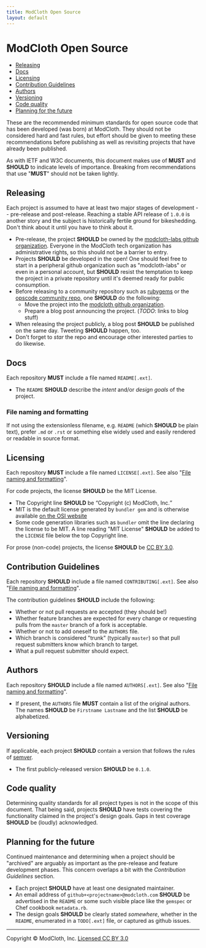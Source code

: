 ```yaml
---
title: ModCloth Open Source
layout: default
---
```


ModCloth Open Source
====================

 - [Releasing](#releasing)
 - [Docs](#docs)
 - [Licensing](#licensing)
 - [Contribution Guidelines](#contribution-guidelines)
 - [Authors](#authors)
 - [Versioning](#versioning)
 - [Code quality](#code-quality)
 - [Planning for the future](#planning-for-the-future)

These are the recommended minimum standards for open source code that
has been developed (was born) at ModCloth.  They should not be
considered hard and fast rules, but effort should be given to meeting
these recommendations before publishing as well as revisiting projects
that have already been published.

As with IETF and W3C documents, this document makes use of **MUST** and
**SHOULD** to indicate levels of importance.  Breaking from
recommendations that use "**MUST**" should not be taken lightly.

## <a id="releasing"></a>Releasing

Each project is assumed to have at least two major stages of development
-- pre-release and post-release.  Reaching a stable API release of
`1.0.0` is another story and the subject is historically fertile ground
for bikeshedding.  Don't think about it until you have to think about
it.

  - Pre-release, the project **SHOULD** be owned by the [modcloth-labs
  github organization](https://github.com/modcloth-labs).  Everyone in
  the ModCloth tech organization has administrative rights, so this should
  not be a barrier to entry.
  - Projects **SHOULD** be developed in the open!  One should feel free
  to start in a peripheral github organization such as "modcloth-labs"
  or even in a personal account, but **SHOULD** resist the temptation to
  keep the project in a private repository until it's deemed ready for
  public consumption.
  - Before releasing to a community repository such as
  [rubygems](https://rubygems.org) or the [opscode community
  repo](http://community.opscode.com/), one **SHOULD** do the following:
      - Move the project into the [modcloth github organization](http://github.com/modcloth).
      - Prepare a blog post announcing the project.
      (*TODO*: links to blog stuff)
  - When releasing the project publicly, a blog post **SHOULD** be
  published on the same day.  Tweeting **SHOULD** happen, too.
  - Don't forget to *star* the repo and encourage other interested parties
  to do likewise.

## <a id="docs"></a>Docs

Each repository **MUST** include a file named `README[.ext]`.

  - The `README` **SHOULD** describe the *intent* and/or *design goals*
  of the project.

### <a id="file-naming-and-formatting"></a>File naming and formatting

If not using the extensionless filename, e.g. `README` (which **SHOULD**
be plain text), prefer `.md` or `.rst` or something else widely used and
easily rendered or readable in source format.

## <a id="licensing"></a>Licensing

Each repository **MUST** include a file named `LICENSE[.ext]`.
See also "[File naming and formatting](#file-naming-and-formatting)".

For code projects, the license **SHOULD** be the MIT License.

  - The Copyright line **SHOULD** be <q>Copyright (c) ModCloth, Inc.</q>
  - MIT is the default license generated by `bundler gem` and is
  otherwise available
  [on the OSI website](http://opensource.org/licenses/MIT)
  - Some code generation libraries such as `bundler` omit the line
  declaring the license to be MIT.  A line reading "MIT License"
  **SHOULD** be added to the `LICENSE` file below the top Copyright
  line.

For prose (non-code) projects, the license **SHOULD** be
[CC BY 3.0](http://creativecommons.org/licenses/by/3.0/).

## <a id="contribution-guidelines"></a>Contribution Guidelines

Each repository **SHOULD** include a file named `CONTRIBUTING[.ext]`.
See also "[File naming and formatting](#file-naming-and-formatting)".

The contribution guidelines **SHOULD** include the following:

  - Whether or not pull requests are accepted (they should be!)
  - Whether feature branches are expected for every change or requesting
  pulls from the `master` branch of a fork is acceptable.
  - Whether or not to add oneself to the `AUTHORS` file.
  - Which branch is considered "trunk" (typically `master`) so that pull
  request submitters know which branch to target.
  - What a pull request submitter should expect.

## <a id="authors"></a>Authors

Each repository **SHOULD** include a file named `AUTHORS[.ext]`.
See also "[File naming and formatting](#file-naming-and-formatting)".

  - If present, the `AUTHORS` file **MUST** contain a list of the
  original authors.  The names **SHOULD** be `Firstname Lastname` and the
  list **SHOULD** be alphabetized.

## <a id="versioning"></a>Versioning

If applicable, each project **SHOULD** contain a version that follows
the rules of [semver](http://semver.org/).

  - The first publicly-released version **SHOULD** be `0.1.0`.

## <a id="code-quality"></a>Code quality

Determining quality standards for all project types is not in the scope
of this document.  That being said, projects **SHOULD** have tests
covering the functionality claimed in the project's design goals.  Gaps
in test coverage **SHOULD** be (loudly) acknowledged.

## <a id="planning-for-the-future"></a>Planning for the future

Continued maintenance and determining when a project should be
"archived" are arguably as important as the pre-release and feature
development phases.  This concern overlaps a bit with the *Contribution
Guidelines* section.

  - Each project **SHOULD** have at least one designated maintainer.
  - An email address of `github+<projectname>@modcloth.com` **SHOULD**
  be advertised in the `README` or some such visible place like the
  `gemspec` or Chef cookbook `metadata.rb`.
  - The design goals **SHOULD** be clearly stated *somewhere*, whether
  in the `README`, enumerated in a `TODO[.ext]` file, or captured as
  github issues.

<hr>

Copyright &copy; ModCloth, Inc.
[Licensed CC BY 3.0](http://creativecommons.org/licenses/by/3.0/)

